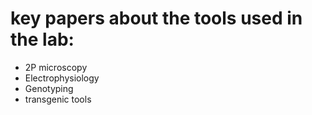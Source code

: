 # key papers about the tools used in the lab:

- 2P microscopy
- Electrophysiology
- Genotyping
- transgenic tools
